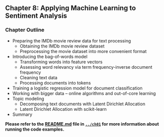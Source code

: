 ##  Chapter 8: Applying Machine Learning to Sentiment Analysis

### Chapter Outline

- Preparing the IMDb movie review data for text processing
  - Obtaining the IMDb movie review dataset
  - Preprocessing the movie dataset into more convenient format
- Introducing the bag-of-words model
  - Transforming words into feature vectors
  - Assessing word relevancy via term frequency-inverse document frequency
  - Cleaning text data
  - Processing documents into tokens
- Training a logistic regression model for document classification
- Working with bigger data – online algorithms and out-of-core learning
- Topic modeling
  - Decomposing text documents with Latent Dirichlet Allocation
  - Latent Dirichlet Allocation with scikit-learn
- Summary
  

**Please refer to the [README.md](../ch01/README.md) file in [`../ch01`](../ch01) for more information about running the code examples.**

